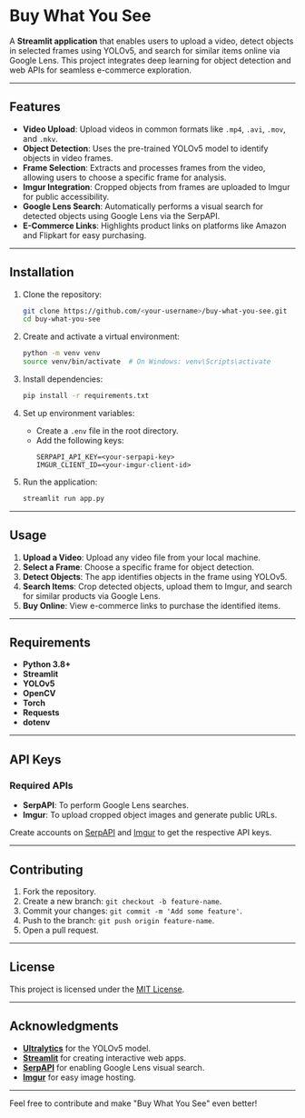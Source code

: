 # Buy What You See

A **Streamlit application** that enables users to upload a video, detect objects in selected frames using YOLOv5, and search for similar items online via Google Lens. This project integrates deep learning for object detection and web APIs for seamless e-commerce exploration.

---

## Features

- **Video Upload**: Upload videos in common formats like `.mp4`, `.avi`, `.mov`, and `.mkv`.  
- **Object Detection**: Uses the pre-trained YOLOv5 model to identify objects in video frames.  
- **Frame Selection**: Extracts and processes frames from the video, allowing users to choose a specific frame for analysis.  
- **Imgur Integration**: Cropped objects from frames are uploaded to Imgur for public accessibility.  
- **Google Lens Search**: Automatically performs a visual search for detected objects using Google Lens via the SerpAPI.  
- **E-Commerce Links**: Highlights product links on platforms like Amazon and Flipkart for easy purchasing.  

---

## Installation

1. Clone the repository:  
   ```bash  
   git clone https://github.com/<your-username>/buy-what-you-see.git  
   cd buy-what-you-see  
   ```  

2. Create and activate a virtual environment:  
   ```bash  
   python -m venv venv  
   source venv/bin/activate  # On Windows: venv\Scripts\activate  
   ```  

3. Install dependencies:  
   ```bash  
   pip install -r requirements.txt  
   ```  

4. Set up environment variables:  
   - Create a `.env` file in the root directory.  
   - Add the following keys:  
     ```plaintext  
     SERPAPI_API_KEY=<your-serpapi-key>  
     IMGUR_CLIENT_ID=<your-imgur-client-id>  
     ```  

5. Run the application:  
   ```bash  
   streamlit run app.py  
   ```  

---

## Usage

1. **Upload a Video**: Upload any video file from your local machine.  
2. **Select a Frame**: Choose a specific frame for object detection.  
3. **Detect Objects**: The app identifies objects in the frame using YOLOv5.  
4. **Search Items**: Crop detected objects, upload them to Imgur, and search for similar products via Google Lens.  
5. **Buy Online**: View e-commerce links to purchase the identified items.  

---

## Requirements

- **Python 3.8+**  
- **Streamlit**  
- **YOLOv5**  
- **OpenCV**  
- **Torch**  
- **Requests**  
- **dotenv**  

---

## API Keys

### Required APIs  
- **SerpAPI**: To perform Google Lens searches.  
- **Imgur**: To upload cropped object images and generate public URLs.  

Create accounts on [SerpAPI](https://serpapi.com/) and [Imgur](https://imgur.com/) to get the respective API keys.  

---

## Contributing

1. Fork the repository.  
2. Create a new branch: `git checkout -b feature-name`.  
3. Commit your changes: `git commit -m 'Add some feature'`.  
4. Push to the branch: `git push origin feature-name`.  
5. Open a pull request.  

---

## License

This project is licensed under the [MIT License](LICENSE).  

---

## Acknowledgments

- **[Ultralytics](https://github.com/ultralytics/yolov5)** for the YOLOv5 model.  
- **[Streamlit](https://streamlit.io/)** for creating interactive web apps.  
- **[SerpAPI](https://serpapi.com/)** for enabling Google Lens visual search.  
- **[Imgur](https://imgur.com/)** for easy image hosting.  

---

Feel free to contribute and make "Buy What You See" even better!
